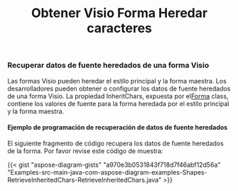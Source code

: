 ﻿---
title: Obtener Visio Forma Heredar caracteres
type: docs
weight: 101
url: /es/java/get-visio-shape-inherit-chars/
description: Esta sección explica cómo obtener el estilo de fuente de la forma visio heredado de su estilo principal y maestro con Aspose.Diagram.
---
### **Recuperar datos de fuente heredados de una forma Visio**
 Las formas Visio pueden heredar el estilo principal y la forma maestra. Los desarrolladores pueden obtener o configurar los datos de fuente heredados de una forma Visio. La propiedad InheritChars, expuesta por el[Forma](https://reference.aspose.com/diagram/java/com.aspose.diagram/shape) class, contiene los valores de fuente para la forma heredada por el estilo principal y la forma maestra.
#### **Ejemplo de programación de recuperación de datos de fuente heredados**
El siguiente fragmento de código recupera los datos de fuente heredados de la forma. Por favor revise este código de muestra:

{{< gist "aspose-diagram-gists" "a970e3b0531843f718d7f46abf12d56a" "Examples-src-main-java-com-aspose-diagram-examples-Shapes-RetrieveInheritedChars-RetrieveInheritedChars.java" >}}



